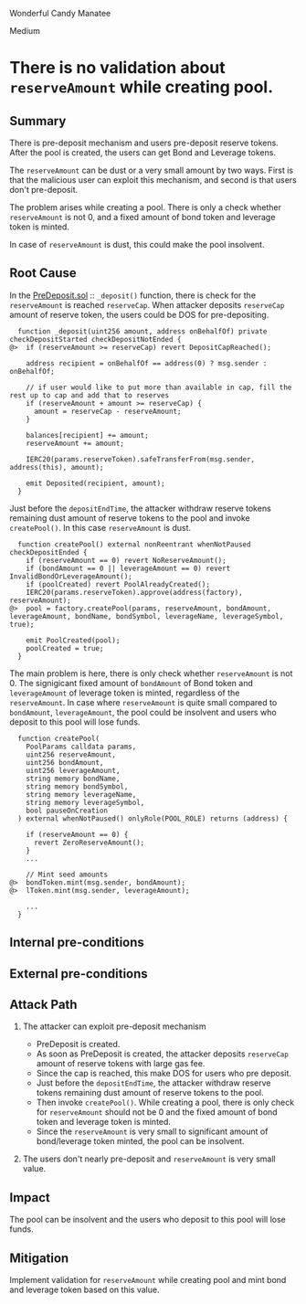 Wonderful Candy Manatee

Medium

# There is no validation about `reserveAmount` while creating pool.

## Summary

There is pre-deposit mechanism and users pre-deposit reserve tokens. After the pool is created, the users can get Bond and Leverage tokens.

The `reserveAmount` can be dust or a very small amount by two ways. First is that the malicious user can exploit this mechanism, and second is that users don't pre-deposit.

The problem arises while creating a pool. There is only a check whether `reserveAmount` is not 0, and a fixed amount of bond token and leverage token is minted.

In case of `reserveAmount` is dust, this could make the pool insolvent.

## Root Cause

In the [PreDeposit.sol](https://github.com/sherlock-audit/2024-12-plaza-finance/blob/14a962c52a8f4731bbe4655a2f6d0d85e144c7c2/plaza-evm/src/PreDeposit.sol#L118C1-L134C4) :: `_deposit()` function, there is check for the `reserveAmount` is reached `reserveCap`. When attacker deposits `reserveCap` amount of reserve token, the users could be DOS for pre-depositing.

```solidity
  function _deposit(uint256 amount, address onBehalfOf) private checkDepositStarted checkDepositNotEnded {
@>  if (reserveAmount >= reserveCap) revert DepositCapReached();

    address recipient = onBehalfOf == address(0) ? msg.sender : onBehalfOf;

    // if user would like to put more than available in cap, fill the rest up to cap and add that to reserves
    if (reserveAmount + amount >= reserveCap) {
      amount = reserveCap - reserveAmount;
    }

    balances[recipient] += amount;
    reserveAmount += amount;

    IERC20(params.reserveToken).safeTransferFrom(msg.sender, address(this), amount);

    emit Deposited(recipient, amount);
  }
```
Just before the `depositEndTime`, the attacker withdraw reserve tokens remaining dust amount of reserve tokens to the pool and invoke `createPool()`. In this case `reserveAmount` is dust.

```solidity
  function createPool() external nonReentrant whenNotPaused checkDepositEnded {
    if (reserveAmount == 0) revert NoReserveAmount();
    if (bondAmount == 0 || leverageAmount == 0) revert InvalidBondOrLeverageAmount();
    if (poolCreated) revert PoolAlreadyCreated();
    IERC20(params.reserveToken).approve(address(factory), reserveAmount);
@>  pool = factory.createPool(params, reserveAmount, bondAmount, leverageAmount, bondName, bondSymbol, leverageName, leverageSymbol, true);

    emit PoolCreated(pool);
    poolCreated = true;
  }
```
The main problem is here, there is only check whether `reserveAmount` is not 0. The signigicant fixed amount of `bondAmount` of Bond token and `leverageAmount` of leverage token is minted, regardless of the `reserveAmount`. In case where `reserveAmount` is quite small compared to `bondAmount`, `leverageAmount`, the pool could be insolvent and users who deposit to this pool will lose funds.

```solidity
  function createPool(
    PoolParams calldata params,
    uint256 reserveAmount,
    uint256 bondAmount,
    uint256 leverageAmount,
    string memory bondName,
    string memory bondSymbol,
    string memory leverageName,
    string memory leverageSymbol,
    bool pauseOnCreation
  ) external whenNotPaused() onlyRole(POOL_ROLE) returns (address) {

    if (reserveAmount == 0) {
      revert ZeroReserveAmount();
    }
    ...

    // Mint seed amounts
@>  bondToken.mint(msg.sender, bondAmount);
@>  lToken.mint(msg.sender, leverageAmount);

    ...
  }
```


## Internal pre-conditions


## External pre-conditions


## Attack Path
1. The attacker can exploit pre-deposit mechanism
    - PreDeposit is created.
    - As soon as PreDeposit is created, the attacker deposits `reserveCap` amount of reserve tokens with large gas fee.
    - Since the cap is reached, this make DOS for users who pre deposit.
    - Just before the `depositEndTime`, the attacker withdraw reserve tokens remaining dust amount of reserve tokens to the pool.
    - Then invoke `createPool()`. While creating a pool, there is only check for `reserveAmount` should not be 0 and the fixed amount of bond token and leverage token is minted.
    - Since the `reserveAmount` is very small to significant amount of bond/leverage token minted, the pool can be insolvent.

2. The users don't nearly pre-deposit and `reserveAmount` is very small value.

## Impact
The pool can be insolvent and the users who deposit to this pool will lose funds.

## Mitigation
Implement validation for `reserveAmount` while creating pool and mint bond and leverage token based on this value.